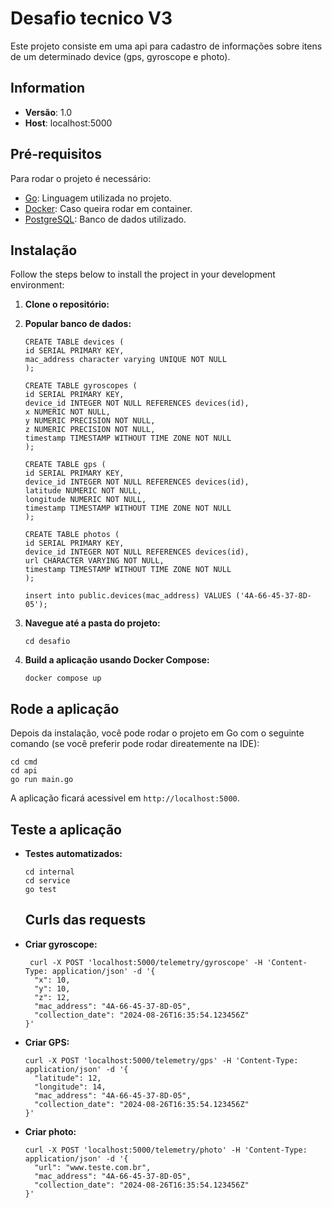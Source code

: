 # Desafio tecnico V3

Este projeto consiste em uma api para cadastro de informações sobre itens de um determinado device (gps, gyroscope e photo).

## Information

- **Versão**: 1.0
- **Host**: localhost:5000

## Pré-requisitos

Para rodar o projeto é necessário:

- [Go](https://golang.org/dl/): Linguagem utilizada no projeto.
- [Docker](https://www.docker.com/get-started): Caso queira rodar em container.
- [PostgreSQL](https://www.postgresql.org/): Banco de dados utilizado.

## Instalação

Follow the steps below to install the project in your development environment:

1. **Clone o repositório:**
2. **Popular banco de dados:**
    ```
    CREATE TABLE devices (
    id SERIAL PRIMARY KEY,
    mac_address character varying UNIQUE NOT NULL
    );

    CREATE TABLE gyroscopes (
    id SERIAL PRIMARY KEY,
    device_id INTEGER NOT NULL REFERENCES devices(id),
    x NUMERIC NOT NULL,
    y NUMERIC PRECISION NOT NULL,
    z NUMERIC PRECISION NOT NULL,
    timestamp TIMESTAMP WITHOUT TIME ZONE NOT NULL
    );

    CREATE TABLE gps (
    id SERIAL PRIMARY KEY,
    device_id INTEGER NOT NULL REFERENCES devices(id),
    latitude NUMERIC NOT NULL,
    longitude NUMERIC NOT NULL,
    timestamp TIMESTAMP WITHOUT TIME ZONE NOT NULL
    );

    CREATE TABLE photos (
    id SERIAL PRIMARY KEY,
    device_id INTEGER NOT NULL REFERENCES devices(id),
    url CHARACTER VARYING NOT NULL,
    timestamp TIMESTAMP WITHOUT TIME ZONE NOT NULL
    );

    insert into public.devices(mac_address) VALUES ('4A-66-45-37-8D-05');
    ```

4. **Navegue até a pasta do projeto:**

   ```
   cd desafio
   ```

5. **Build a aplicação usando Docker Compose:**

   ```
   docker compose up
   ```

## Rode a aplicação

Depois da instalação, você pode rodar o projeto em Go com o seguinte comando (se você preferir pode rodar direatemente na IDE):

```
cd cmd
cd api
go run main.go
```

A aplicação ficará acessivel em `http://localhost:5000`.

## Teste a aplicação

- **Testes automatizados:**
  ```
  cd internal
  cd service
  go test
  ```

  ## Curls das requests

- **Criar gyroscope:**

  ```
   curl -X POST 'localhost:5000/telemetry/gyroscope' -H 'Content-Type: application/json' -d '{
    "x": 10,
    "y": 10,
    "z": 12,
    "mac_address": "4A-66-45-37-8D-05",
    "collection_date": "2024-08-26T16:35:54.123456Z"
  }'
  ```

- **Criar GPS:**

  ```
  curl -X POST 'localhost:5000/telemetry/gps' -H 'Content-Type: application/json' -d '{
    "latitude": 12,
    "longitude": 14,
    "mac_address": "4A-66-45-37-8D-05",
    "collection_date": "2024-08-26T16:35:54.123456Z"
  }'
   ```

- **Criar photo:**

  ```
  curl -X POST 'localhost:5000/telemetry/photo' -H 'Content-Type: application/json' -d '{
    "url": "www.teste.com.br",
    "mac_address": "4A-66-45-37-8D-05",
    "collection_date": "2024-08-26T16:35:54.123456Z"
  }'
   ```
